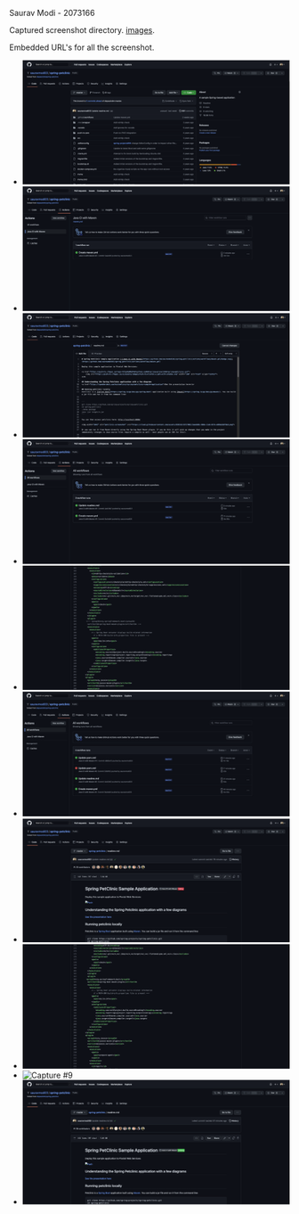 Saurav Modi - 2073166

Captured screenshot directory. [images](https://github.com/sauravmodi03/spring-petclinic/blob/39975859bb4a1acb4ab13d66fc1075293c5eb9ca/images).

Embedded URL's for all the screenshot.

* ![Capture #1](https://github.com/sauravmodi03/spring-petclinic/blob/39975859bb4a1acb4ab13d66fc1075293c5eb9ca/images/1.png)
* ![Capture #2](https://github.com/sauravmodi03/spring-petclinic/blob/39975859bb4a1acb4ab13d66fc1075293c5eb9ca/images/2.png)
* ![Capture #3](https://github.com/sauravmodi03/spring-petclinic/blob/39975859bb4a1acb4ab13d66fc1075293c5eb9ca/images/3.png)
* ![Capture #4](https://github.com/sauravmodi03/spring-petclinic/blob/39975859bb4a1acb4ab13d66fc1075293c5eb9ca/images/4.png)
* ![Capture #5](https://github.com/sauravmodi03/spring-petclinic/blob/39975859bb4a1acb4ab13d66fc1075293c5eb9ca/images/5.png)
* ![Capture #6](https://github.com/sauravmodi03/spring-petclinic/blob/39975859bb4a1acb4ab13d66fc1075293c5eb9ca/images/6.png)
* ![Capture #7](https://github.com/sauravmodi03/spring-petclinic/blob/39975859bb4a1acb4ab13d66fc1075293c5eb9ca/images/7.png)
* ![Capture #8](https://github.com/sauravmodi03/spring-petclinic/blob/39975859bb4a1acb4ab13d66fc1075293c5eb9ca/images/8.png)
* ![Capture #9](https://github.com/sauravmodi03/spring-petclinic/blob/39975859bb4a1acb4ab13d66fc1075293c5eb9ca/images9.png)
* ![Capture #10](https://github.com/sauravmodi03/spring-petclinic/blob/39975859bb4a1acb4ab13d66fc1075293c5eb9ca/images/10.png)